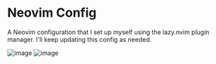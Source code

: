 # Neovim Config
A Neovim configuration that I set up myself using the lazy.nvim plugin manager. I'll keep updating this config as needed.

![image](https://github.com/user-attachments/assets/e776d47f-3414-455d-8481-03094eee9bec)
![image](https://github.com/user-attachments/assets/063e7d71-681c-4975-940e-f5092e6da805)

